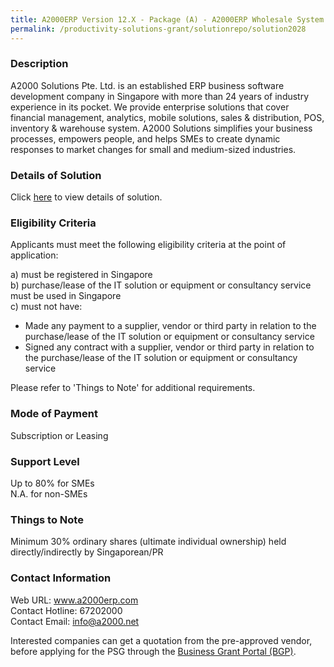 ```yaml
---
title: A2000ERP Version 12.X - Package (A) - A2000ERP Wholesale System for 10 Users Annual Subscription
permalink: /productivity-solutions-grant/solutionrepo/solution2028
---
```


### Description

A2000 Solutions Pte. Ltd. is an established ERP business software development company in Singapore with more than 24 years of industry experience in its pocket. We provide enterprise solutions that cover financial management, analytics, mobile solutions, sales & distribution, POS, inventory & warehouse system. A2000 Solutions simplifies your business processes, empowers people, and helps SMEs to create dynamic responses to market changes for small and medium-sized industries.

### Details of Solution

Click <a href='https://www.gobusiness.gov.sg/images/psg/Desensitised_A2000_ERP_Annex_3_CR_wef_21_Oct_21_Part_1.pdf' target='_blank' rel='noopener'>here</a> to view details of solution.

### Eligibility Criteria

Applicants must meet the following eligibility criteria at the point of application:

a) must be registered in Singapore <br>
b) purchase/lease of the IT solution or equipment or consultancy service must be used in Singapore <br>
c) must not have:
- Made any payment to a supplier, vendor or third party in relation to the purchase/lease of the IT solution or equipment or consultancy service
- Signed any contract with a supplier, vendor or third party in relation to the purchase/lease of the IT solution or equipment or consultancy service

Please refer to 'Things to Note' for additional requirements.

### Mode of Payment
Subscription or Leasing

### Support Level
Up to 80% for SMEs <br>
N.A. for non-SMEs

### Things to Note
Minimum 30% ordinary shares (ultimate individual ownership) held directly/indirectly by Singaporean/PR

### Contact Information
Web URL: www.a2000erp.com <br>Contact Hotline: 67202000 <br>Contact Email: info@a2000.net <br>

Interested companies can get a quotation from the pre-approved vendor, before applying for the PSG through the <a target='_blank' rel='noopener' href='https://www.businessgrants.gov.sg/'>Business Grant Portal (BGP)</a>.
